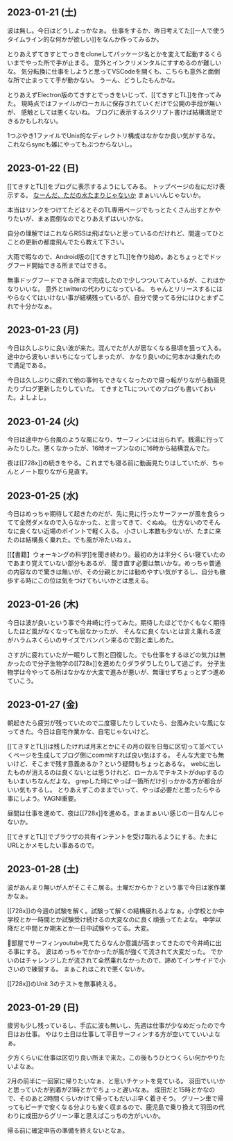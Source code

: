 ## 2023-01-21 (土)

波は無し。今日はどうしよっかなぁ。
仕事をするか、昨日考えてた[[一人で使うタイムライン的な何かが欲しい]]をなんか作ってみるか。

とりあえずてきすとでっきをcloneしてパッケージ名とかを変えて起動するくらいまでやった所で手が止まる。
意外とインクリメンタルにすすめるのが難しいな。
気分転換に仕事をしようと思ってVSCodeを開くも、こちらも意外と面倒な所で止まってて手が動かない。
うーん、どうしたもんかな。

とりあえずElectron版のてきすとでっきをいじって、[[てきすとTL]]を作ってみた。
現時点ではファイルがローカルに保存されていくだけで公開の手段が無いが、
感触としては悪くないね。
ブログに表示するスクリプト書けば結構満足できるかもしれない。

1つぶやき1ファイルでUnix的なディレクトリ構成はなかなか良い気がするな。
これならsyncも雑にやってもぶつからないし。

## 2023-01-22 (日)

[[てきすとTL]]をブログに表示するようにしてみる。
トップページの左にだけ表示する。 [なーんだ、ただの水たまりじゃないか](https://karino2.github.io/) まぁいいんじゃないか。

本当はリンクをつけてたどるとそのTL専用ページでもっとたくさん出すとかやりたいが、まぁ面倒なのでとりあえずはいいかな。

自分の理解ではこれならRSSは飛ばないと思っているのだけれど、間違ってひとことの更新の都度飛んでたら教えて下さい。

大雨で暇なので、Android版の[[てきすとTL]]を作り始め。あとちょっとでドッグフード開始できる所まではできる。

無事ドッグフードできる所まで完成したので少しつついてみているが、これはかなりいいな。
意外とtwitterの代わりになっている。
ちゃんとリリースするにはやらなくてはいけない事が結構残っているが、自分で使ってる分にはひとまずこれで十分かなぁ。

## 2023-01-23 (月)

今日は久しぶりに良い波が来た。混んでたが人が居なくなる昼頃を狙って入る。途中から波もいまいちになってしまったが、
かなり良いのに何本かは乗れたので満足である。

今日は久しぶりに疲れて他の事何もできなくなったので寝っ転がりながら動画見たりブログ更新したりしていた。
てきすとTLについてのブログも書いておいた。よしよし。

## 2023-01-24 (火)

今日は途中から台風のような風になり、サーフィンには出られず。銭湯に行ってみたりした。悪くなかったが、16時オープンなのに16時から結構混んでた。

夜は[[728x]]の続きをやる。これまでも寝る前に動画見たりはしていたが、ちゃんとノート取りながら見直す。

## 2023-01-25 (水)

今日はめっちゃ期待して起きたのだが、先に見に行ったサーファーが風を食らってて全然ダメなので入らなかった、と言ってきて、ぐぬぬ。
仕方ないのでそんなに良くない近場のポイントで軽く入る。
小さいし本数も少ないが、たまに来たのは結構長く乗れた。でも風が冷たいねぇ。

[[【書籍】ウォーキングの科学]]を聞き終わり。最初の方は半分くらい寝ていたのであまり覚えていない部分もあるが、
聞き直す必要は無いかな。めっちゃ普通の内容なので驚きは無いが、その分親とかには勧めやすい気がするし、自分も散歩する時にこの位は気をつけてもいいかとは思える。

## 2023-01-26 (木)

今日は波が良いという事で今井崎に行ってみた。期待したほどでかくもなく期待したほど風がなくなっても居なかったが、
そんなに良くないとは言え乗れる波がハラムネくらいのサイズでバンバン来るので割と楽しめた。

さすがに疲れていたが一眠りして割と回復した。でも仕事をするほどの気力は無かったので分子生物学の[[728x]]を進めたりダラダラしたりして過ごす。
分子生物学は今やってる所はなかなか大変で進みが悪いが、無理せずちょっとずつ進めていこう。

## 2023-01-27 (金)

朝起きたら疲労が残っていたので二度寝したりしていたら、台風みたいな風になってきた。今日は自宅作業かな、自宅じゃないけど。

[[てきすとTL]]は残したければ月末とかにその月の奴を日毎に区切って並べていくページを生成してブログ側にcommitすれば良い気はする。
そんな大変でも無いけど、そこまで残す意義あるか？という疑問もちょっとあるな。
webに出したものが消えるのは良くないとは思うけれど、ローカルでテキストがdupするのもいまいちなんだよな。
grepした時にやっぱ一箇所だけ引っかかる方が都合がいい気もするし。
とりあえずこのままでいって、やっぱ必要だと思ったらやる事にしよう。YAGNI重要。

昼間は仕事を進めて、夜は[[728x]]を進める。まぁまぁいい感じの一日なんじゃないか。

[[てきすとTL]]でブラウザの共有インテントを受け取れるようにする。たまにURLとかメモしたい事あるので。

## 2023-01-28 (土)

波があんまり無いが人がそこそこ居る。土曜だからか？という事で今日は家作業かなぁ。

[[728x]]の今週の試験を解く。試験って解くの結構疲れるよなぁ。小学校とか中学校とか一時間とか試験受け続けるの大変なのに良く頑張ってたよな。
中学以降だと中間とか期末とか一日中試験やってる。大変。

部屋でサーフィンyoutube見てたらなんか意識が高まってきたので今井崎に出る事にする。
波はめっちゃでかかったが風が強くて流されて大変だった。
でかいのはチャレンジしたが流されて全然乗れなかったので、諦めてインサイドで小さいので練習する。
まぁこれはこれで悪くないか。

[[728x]]のUnit 3のテストを無事終える。

## 2023-01-29 (日)

疲労も少し残っているし、手広に波も無いし、先週は仕事が少なめだったので今日はお仕事。
やはり土日は仕事して平日サーフィンする方が空いてていいよなぁ。

夕方くらいに仕事は区切り良い所まで来た。この後もうひとつくらい何かやりたいよなぁ。

2月の前半に一回家に帰りたいなぁ、と思いチケットを見ている。
羽田でいいかと思っていたが到着が21時とかでちょっと遅いなぁ。
成田だと15時とかなので、そのあと2時間くらいかけて帰ってもだいぶ早く着きそう。
グリーン車で帰ってもピーチで安くなる分よりも安く収まるので、鹿児島で乗り換えて羽田の代わりに成田からグリーン車と思えばこっちの方がいいか。

帰る前に確定申告の準備を終えないとなぁ。